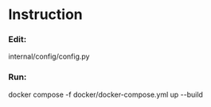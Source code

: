# Instruction

### Edit:
internal/config/config.py

### Run:
docker compose -f docker/docker-compose.yml up --build


